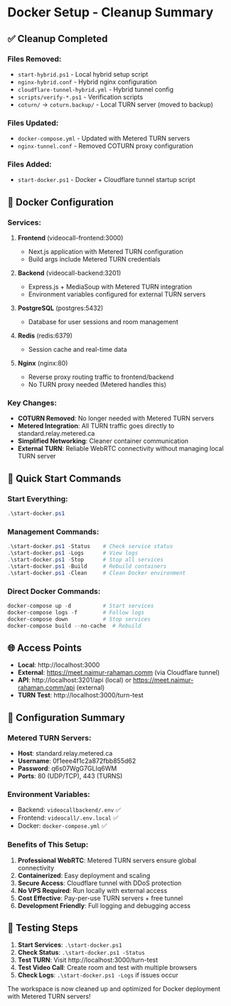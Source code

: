 # Docker Setup - Cleanup Summary

## ✅ Cleanup Completed

### Files Removed:
- `start-hybrid.ps1` - Local hybrid setup script
- `nginx-hybrid.conf` - Hybrid nginx configuration
- `cloudflare-tunnel-hybrid.yml` - Hybrid tunnel config
- `scripts/verify-*.ps1` - Verification scripts
- `coturn/` → `coturn.backup/` - Local TURN server (moved to backup)

### Files Updated:
- `docker-compose.yml` - Updated with Metered TURN servers
- `nginx-tunnel.conf` - Removed COTURN proxy configuration

### Files Added:
- `start-docker.ps1` - Docker + Cloudflare tunnel startup script

## 🐳 Docker Configuration

### Services:
1. **Frontend** (videocall-frontend:3000)
   - Next.js application with Metered TURN configuration
   - Build args include Metered TURN credentials

2. **Backend** (videocall-backend:3201)
   - Express.js + MediaSoup with Metered TURN integration
   - Environment variables configured for external TURN servers

3. **PostgreSQL** (postgres:5432)
   - Database for user sessions and room management

4. **Redis** (redis:6379)
   - Session cache and real-time data

5. **Nginx** (nginx:80)
   - Reverse proxy routing traffic to frontend/backend
   - No TURN proxy needed (Metered handles this)

### Key Changes:
- **COTURN Removed**: No longer needed with Metered TURN servers
- **Metered Integration**: All TURN traffic goes directly to standard.relay.metered.ca
- **Simplified Networking**: Cleaner container communication
- **External TURN**: Reliable WebRTC connectivity without managing local TURN server

## 🚀 Quick Start Commands

### Start Everything:
```powershell
.\start-docker.ps1
```

### Management Commands:
```powershell
.\start-docker.ps1 -Status    # Check service status
.\start-docker.ps1 -Logs      # View logs
.\start-docker.ps1 -Stop      # Stop all services
.\start-docker.ps1 -Build     # Rebuild containers
.\start-docker.ps1 -Clean     # Clean Docker environment
```

### Direct Docker Commands:
```powershell
docker-compose up -d          # Start services
docker-compose logs -f        # Follow logs
docker-compose down           # Stop services
docker-compose build --no-cache  # Rebuild
```

## 🌐 Access Points

- **Local**: http://localhost:3000
- **External**: https://meet.naimur-rahaman.comm (via Cloudflare tunnel)
- **API**: http://localhost:3201/api (local) or https://meet.naimur-rahaman.comm/api (external)
- **TURN Test**: http://localhost:3000/turn-test

## 🔧 Configuration Summary

### Metered TURN Servers:
- **Host**: standard.relay.metered.ca
- **Username**: 0f1eee4f1c2a872fbb855d62
- **Password**: q6s07WgG7GLIq6WM
- **Ports**: 80 (UDP/TCP), 443 (TURNS)

### Environment Variables:
- Backend: `videocallbackend/.env` ✅
- Frontend: `videocall/.env.local` ✅
- Docker: `docker-compose.yml` ✅

### Benefits of This Setup:
1. **Professional WebRTC**: Metered TURN servers ensure global connectivity
2. **Containerized**: Easy deployment and scaling
3. **Secure Access**: Cloudflare tunnel with DDoS protection
4. **No VPS Required**: Run locally with external access
5. **Cost Effective**: Pay-per-use TURN servers + free tunnel
6. **Development Friendly**: Full logging and debugging access

## 🧪 Testing Steps

1. **Start Services**: `.\start-docker.ps1`
2. **Check Status**: `.\start-docker.ps1 -Status`
3. **Test TURN**: Visit http://localhost:3000/turn-test
4. **Test Video Call**: Create room and test with multiple browsers
5. **Check Logs**: `.\start-docker.ps1 -Logs` if issues occur

The workspace is now cleaned up and optimized for Docker deployment with Metered TURN servers!